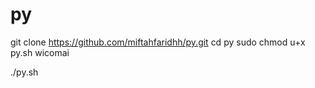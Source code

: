 # py


git clone https://github.com/miftahfaridhh/py.git
cd py
sudo chmod u+x py.sh
wicomai


./py.sh

